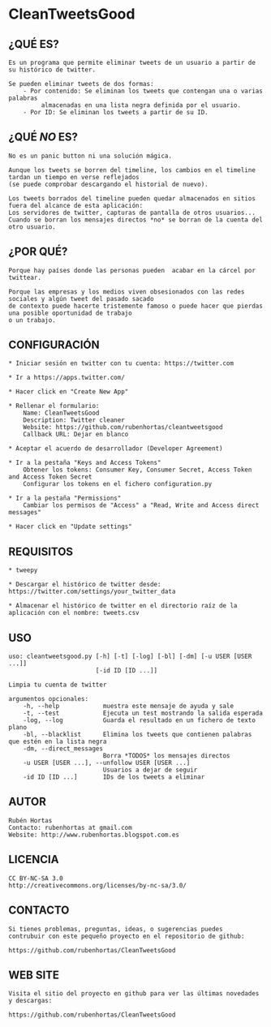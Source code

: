 CleanTweetsGood
======

¿QUÉ ES?
------

    Es un programa que permite eliminar tweets de un usuario a partir de su histórico de twitter.
    
    Se pueden eliminar tweets de dos formas:
        - Por contenido: Se eliminan los tweets que contengan una o varias palabras
             almacenadas en una lista negra definida por el usuario.
        - Por ID: Se eliminan los tweets a partir de su ID.

¿QUÉ *NO* ES?
------

    No es un panic button ni una solución mágica. 
    
    Aunque los tweets se borren del timeline, los cambios en el timeline tardan un tiempo en verse reflejados
    (se puede comprobar descargando el historial de nuevo).
    
    Los tweets borrados del timeline pueden quedar almacenados en sitios fuera del alcance de esta aplicación:
    Los servidores de twitter, capturas de pantalla de otros usuarios... 
    Cuando se borran los mensajes directos *no* se borran de la cuenta del otro usuario.
    
¿POR QUÉ?
------
    
    Porque hay países donde las personas pueden  acabar en la cárcel por twittear.
    
    Porque las empresas y los medios viven obsesionados con las redes sociales y algún tweet del pasado sacado 
    de contexto puede hacerte tristemente famoso o puede hacer que pierdas una posible oportunidad de trabajo
    o un trabajo.


CONFIGURACIÓN
------

    * Iniciar sesión en twitter con tu cuenta: https://twitter.com
    
    * Ir a https://apps.twitter.com/
    
    * Hacer click en "Create New App"
    
    * Rellenar el formulario:
        Name: CleanTweetsGood
        Description: Twitter cleaner
        Website: https://github.com/rubenhortas/cleantweetsgood
        Callback URL: Dejar en blanco
    
    * Aceptar el acuerdo de desarrollador (Developer Agreement)
    
    * Ir a la pestaña "Keys and Access Tokens"
        Obtener los tokens: Consumer Key, Consumer Secret, Access Token and Access Token Secret
        Configurar los tokens en el fichero configuration.py
    
    * Ir a la pestaña "Permissions"
        Cambiar los permisos de "Access" a "Read, Write and Access direct messages"
    
    * Hacer click en "Update settings"


REQUISITOS
------

    * tweepy
    
    * Descargar el histórico de twitter desde: https://twitter.com/settings/your_twitter_data
    
    * Almacenar el histórico de twitter en el directorio raíz de la aplicación con el nombre: tweets.csv

USO
------

    uso: cleantweetsgood.py [-h] [-t] [-log] [-bl] [-dm] [-u USER [USER ...]]
                            [-id ID [ID ...]]
    
    Limpia tu cuenta de twitter
    
    argumentos opcionales:
        -h, --help            muestra este mensaje de ayuda y sale
        -t, --test            Ejecuta un test mostrando la salida esperada
        -log, --log           Guarda el resultado en un fichero de texto plano
        -bl, --blacklist      Elimina los tweets que contienen palabras que estén en la lista negra
        -dm, --direct_messages
                              Borra *TODOS* los mensajes directos
        -u USER [USER ...], --unfollow USER [USER ...]
                              Usuarios a dejar de seguir
        -id ID [ID ...]       IDs de los tweets a eliminar

AUTOR
------

    Rubén Hortas
    Contacto: rubenhortas at gmail.com
    Website: http://www.rubenhortas.blogspot.com.es

LICENCIA
------

    CC BY-NC-SA 3.0
    http://creativecommons.org/licenses/by-nc-sa/3.0/

CONTACTO
------

    Si tienes problemas, preguntas, ideas, o sugerencias puedes
    contrubuir con este pequeño proyecto en el repositorio de github:
    
    https://github.com/rubenhortas/CleanTweetsGood

WEB SITE
------

    Visita el sitio del proyecto en github para ver las últimas novedades y descargas:
    
    https://github.com/rubenhortas/CleanTweetsGood

